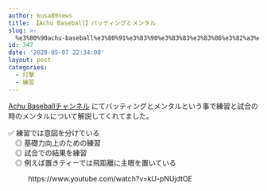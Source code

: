 ```yaml
---
author: kusa89news
title: 【Achu Baseball】バッティングとメンタル
slug: >-
  %e3%80%90achu-baseball%e3%80%91%e3%83%90%e3%83%83%e3%83%86%e3%82%a3%e3%83%b3%e3%82%b0%e3%81%a8%e3%83%a1%e3%83%b3%e3%82%bf%e3%83%ab
id: 347
date: '2020-05-07 22:34:00'
layout: post
categories:
  - 打撃
  - 練習
---
```


[Achu Baseballチャンネル](https://www.youtube.com/channel/UCqkTcqYRH7v9a_t5CBhavpg) にてバッティングとメンタルという事で練習と試合の時のメンタルについて解説してくれてました。

✅ 練習では意図を分けている  
　◎ 基礎力向上のための練習  
　◎ 試合での結果を練習  
　◎ 例えば置きティーでは飛距離に主眼を置いている

<figure class="wp-block-embed-youtube wp-block-embed is-type-video is-provider-youtube wp-embed-aspect-16-9 wp-has-aspect-ratio">

<div class="wp-block-embed__wrapper">https://www.youtube.com/watch?v=kU-pNUjdtOE</div>

</figure>